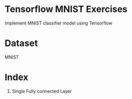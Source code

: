 # Tensorflow MNIST Exercises
Implement MNIST classifier model using Tensorflow

# Dataset
MNIST

# Index
01. Single Fully connected Layer
